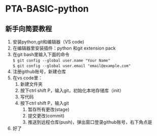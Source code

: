 # PTA-BASIC-python
## 新手向简要教程
1. 安装python,git和编辑器（VS code)
2. 在编辑器里安装插件：python 和git extension pack
3. 在git bash里输入下面的命令   
   `$ git config --global user.name "Your Name"`    
    `$ git config --global user.email "email@example.com"`
4. 注册github账号，新建仓库
5. 在vs code里：
    1. 新建文件夹
    2. 按下ctrl shift P，输入git，初始化本地存储库（init）
    3. 写代码
    4. 按下ctrl shift P，输入git
       1. 暂存所有更改(stage)
       2. 提交更改(commit)
       3. 推送到远程仓库(push)，弹出窗口登录github账号，右下角点是
6. 好了